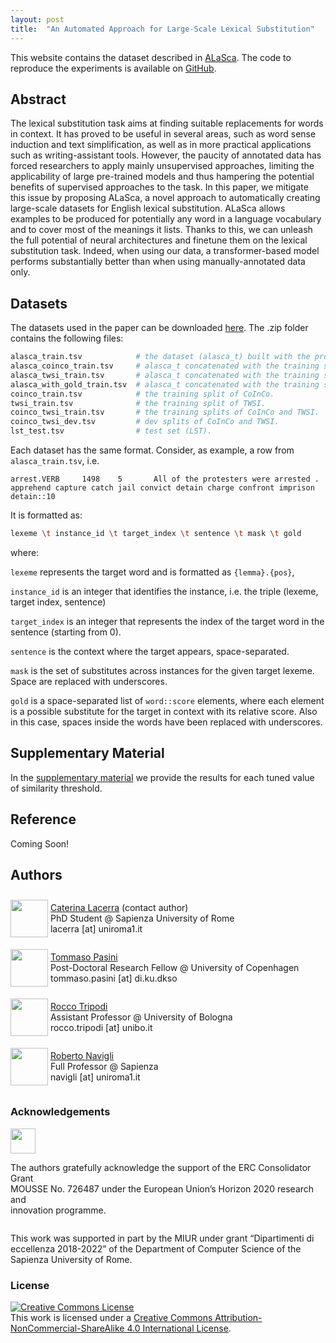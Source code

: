 ```yaml
---
layout: post
title:  "An Automated Approach for Large-Scale Lexical Substitution"
---
```

This website contains the dataset described in [ALaSca](). The code to reproduce the experiments is available on [GitHub]().

## Abstract
The lexical substitution task aims at finding suitable replacements for words in context. It has proved to be useful in several areas, such as word sense induction and text simplification, as well as in more practical applications such as writing-assistant tools. However, the paucity of annotated data has forced researchers to apply mainly unsupervised approaches, limiting the applicability of large pre-trained models and thus hampering the potential benefits of supervised approaches to the task. In this paper, we mitigate this issue by proposing ALaSca, a novel approach to automatically creating large-scale datasets for English lexical substitution. ALaSca allows examples to be produced for potentially any word in a language vocabulary and to cover most of the meanings it lists. Thanks to this, we can unleash the full potential of neural architectures and finetune them on the lexical substitution task. Indeed, when using our data, a transformer-based model  performs substantially better than when using manually-annotated data only.   
## Datasets

The datasets used in the paper can be downloaded <a href="https://raw.githubusercontent.com/caterinaLacerra/alasca/master/docs/assets/datasets.zip" download target="_blank">here</a>. The .zip folder contains the following files:

```bash 
alasca_train.tsv            # the dataset (alasca_t) built with the procedure described in our paper.
alasca_coinco_train.tsv     # alasca_t concatenated with the training split of CoInCo.
alasca_twsi_train.tsv       # alasca_t concatenated with the training split of TWSI.
alasca_with_gold_train.tsv  # alasca_t concatenated with the training splits of CoInCo and TWSI.
coinco_train.tsv            # the training split of CoInCo.
twsi_train.tsv              # the training split of TWSI.
coinco_twsi_train.tsv       # the training splits of CoInCo and TWSI.
coinco_twsi_dev.tsv         # dev splits of CoInCo and TWSI.
lst_test.tsv                # test set (LST).
```
Each dataset has the same format.
Consider, as example, a row from ```alasca_train.tsv```, i.e. 


```arrest.VERB     1498    5       All of the protesters were arrested .   apprehend capture catch jail convict detain charge confront imprison    detain::10```

It is formatted as:
```bash
lexeme \t instance_id \t target_index \t sentence \t mask \t gold
```
where:

```lexeme``` represents the target word and is formatted as ```{lemma}.{pos}```, 

```instance_id``` is an integer that identifies the instance, i.e. the triple (lexeme, target index, sentence)

```target_index``` is an integer that represents the index of the target word in the sentence (starting from 0).

```sentence``` is the context where the target appears, space-separated.

```mask``` is the set of substitutes across instances for the given target lexeme. Space are replaced with underscores.

```gold``` is a space-separated list of ```word::score``` elements, where each element is a possible substitute for the target in context with its relative score. Also in this case, spaces inside the words have been replaced with underscores. 



## Supplementary Material
In the [supplementary material](https://raw.githubusercontent.com/caterinaLacerra/alasca/master/docs/assets/supplementary_alasca.pdf) we provide the results for each tuned value of similarity threshold.


## Reference
Coming Soon!

## Authors
<div style="display:inline-block;vertical-align:middle;">
<img class="img" src="https://raw.githubusercontent.com/caterinaLacerra/alasca/master/docs/_images/totem_cate.png" width="60px">
</div>
<div style="display:inline-block;vertical-align:middle;">  
<p class="content-holder">
  <a href="https://caterinalacerra.github.io/" target='_blank'>Caterina Lacerra</a> (contact author)<br/>
  PhD Student @ Sapienza University of Rome<br/>
  lacerra [at] uniroma1.it
</p>
</div><br/>

<div style="display:inline-block;vertical-align:middle;">
<img class="img" src="https://raw.githubusercontent.com/caterinaLacerra/alasca/master/docs/_images/totem_tommaso.png" width="60px">
 </div>
<div style="display:inline-block;vertical-align:middle;">
<p class="content-holder">
  <a href="https://pasinit.github.io/" target='_blank'>Tommaso Pasini</a><br/>
  Post-Doctoral Research Fellow @ University of Copenhagen<br/>
  tommaso.pasini [at] di.ku.dkso
</p>
</div><br/>


<div style="display:inline-block;vertical-align:middle;">
<img class="img" src="https://raw.githubusercontent.com/caterinaLacerra/alasca/master/docs/_images/totem_rocco.png" width="60px">
</div>
<div style="display:inline-block;vertical-align:middle;">
  <p class="content-holder">
  <a href="https://twitter.com/rocco_tri?lang=en">Rocco Tripodi</a><br/>
  Assistant Professor @ University of Bologna<br/>
  rocco.tripodi [at] unibo.it 
</p>
</div><br/>

<div  style="display:inline-block;vertical-align:middle;">
<img class="img" src="https://raw.githubusercontent.com/caterinaLacerra/alasca/master/docs/_images/totem_prof.png" width="60px">
</div>

<div style="display:inline-block;vertical-align:middle;">
  <p class="content-holder">
  <a href="http://www.users.di.uniroma1.it/~navigli/" target='_blank'>Roberto Navigli</a><br/>
  Full Professor @ Sapienza<br/>
  navigli [at] uniroma1.it
</p>
</div><br/>


### Acknowledgements


<div  style="display:inline-block;vertical-align:middle;">
<img class="img" src="https://raw.githubusercontent.com/caterinaLacerra/alasca/master/docs/_images/erc_logo.png" width="40px">
</div>

<div style="display:inline-block;vertical-align:middle;">
  <p class="content-holder">
    The authors gratefully acknowledge the support of the ERC Consolidator Grant<br/>MOUSSE No. 726487 under the European Union’s Horizon 2020 research and<br/> innovation programme.
</p>
</div>

This work was supported in part by the MIUR under grant “Dipartimenti di eccellenza 2018-2022” of the Department of Computer Science of the Sapienza University of Rome.

### License
<a rel="license" href="http://creativecommons.org/licenses/by-nc-sa/4.0/"><img alt="Creative Commons License" style="border-width:0" src="https://i.creativecommons.org/l/by-nc-sa/4.0/88x31.png" /></a><br />This work is licensed under a <a rel="license" href="http://creativecommons.org/licenses/by-nc-sa/4.0/">Creative Commons Attribution-NonCommercial-ShareAlike 4.0 International License</a>.
